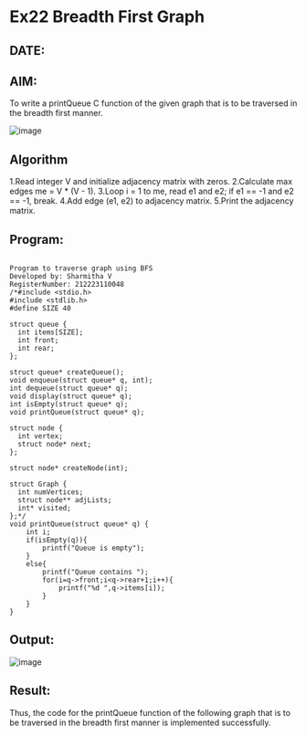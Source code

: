 # Ex22 Breadth First Graph
## DATE:
## AIM:
To write a printQueue C function of the given graph that is to be traversed in the breadth first manner.

![image](https://github.com/user-attachments/assets/f483f48c-6af0-4027-a993-01c108a50933)


## Algorithm
1.Read integer V and initialize adjacency matrix with zeros.
2.Calculate max edges me = V * (V - 1).
3.Loop i = 1 to me, read e1 and e2; if e1 == -1 and e2 == -1, break.
4.Add edge (e1, e2) to adjacency matrix.
5.Print the adjacency matrix. 

## Program:
```

Program to traverse graph using BFS
Developed by: Sharmitha V
RegisterNumber: 212223110048
/*#include <stdio.h>
#include <stdlib.h>
#define SIZE 40
 
struct queue {
  int items[SIZE];
  int front;
  int rear;
};
 
struct queue* createQueue();
void enqueue(struct queue* q, int);
int dequeue(struct queue* q);
void display(struct queue* q);
int isEmpty(struct queue* q);
void printQueue(struct queue* q);
 
struct node {
  int vertex;
  struct node* next;
};
 
struct node* createNode(int);
 
struct Graph {
  int numVertices;
  struct node** adjLists;
  int* visited;
};*/
void printQueue(struct queue* q) {
    int i;
    if(isEmpty(q)){
        printf("Queue is empty");
    }
    else{
        printf("Queue contains ");
        for(i=q->front;i<q->rear+1;i++){
            printf("%d ",q->items[i]);
        }
    }
}

```

## Output:

![image](https://github.com/user-attachments/assets/87bde403-171a-4f3f-a822-755b793dd868)


## Result:
Thus, the code for the printQueue function of the following graph that is to be traversed in the breadth first manner is implemented successfully.
